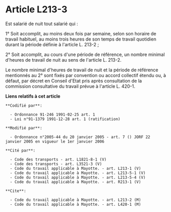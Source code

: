 # Article L213-3

Est salarié de nuit tout salarié qui :

1° Soit accomplit, au moins deux fois par semaine, selon son horaire de travail habituel, au moins trois heures de son temps
de travail quotidien durant la période définie à l'article L. 213-2 ;

2° Soit accomplit, au cours d'une période de référence, un nombre minimal d'heures de travail de nuit au sens de l'article L.
213-2.

Le nombre minimal d'heures de travail de nuit et la période de référence mentionnés au 2° sont fixés par convention ou accord
collectif étendu ou, à défaut, par décret en Conseil d'Etat pris après consultation de la commission consultative du travail
prévue à l'article L. 420-1.

**Liens relatifs à cet article**

	**Codifié par**:

	  - Ordonnance 91-246 1991-02-25 art. 1
	  - Loi n°91-1379 1991-12-28 art. 1 (ratification)

	**Modifié par**:

	  - Ordonnance n°2005-44 du 20 janvier 2005 - art. 7 () JORF 22 janvier 2005 en vigueur le 1er janvier 2006

	**Cité par**:

	  - Code des transports - art. L1821-8-1 (V)
	  - Code des transports - art. L3521-3 (V)
	  - Code du travail applicable à Mayotte. - art. L213-1 (V)
	  - Code du travail applicable à Mayotte. - art. L213-5-1 (V)
	  - Code du travail applicable à Mayotte. - art. L213-5-4 (V)
	  - Code du travail applicable à Mayotte. - art. R213-1 (V)

	**Cite**:

	  - Code du travail applicable à Mayotte. - art. L213-2 (M)
	  - Code du travail applicable à Mayotte. - art. L420-1 (M)
